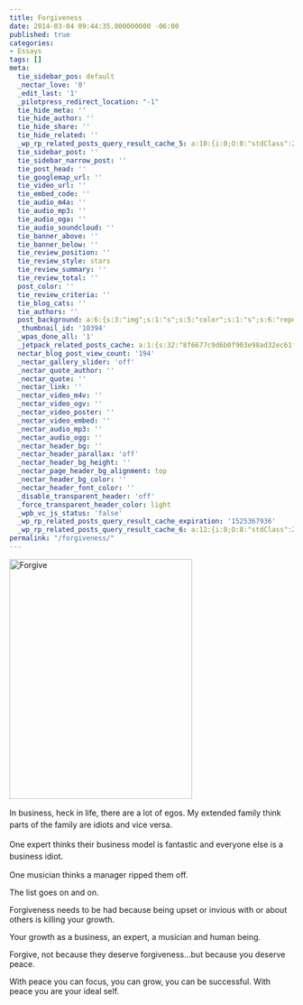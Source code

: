 ```yaml
---
title: Forgiveness
date: 2014-03-04 09:44:35.000000000 -06:00
published: true
categories:
- Essays
tags: []
meta:
  tie_sidebar_pos: default
  _nectar_love: '0'
  _edit_last: '1'
  _pilotpress_redirect_location: "-1"
  tie_hide_meta: ''
  tie_hide_author: ''
  tie_hide_share: ''
  tie_hide_related: ''
  _wp_rp_related_posts_query_result_cache_5: a:10:{i:0;O:8:"stdClass":2:{s:7:"post_id";s:3:"350";s:5:"score";s:17:"37.25693427236652";}i:1;O:8:"stdClass":2:{s:7:"post_id";s:4:"6678";s:5:"score";s:18:"10.494982275724464";}i:2;O:8:"stdClass":2:{s:7:"post_id";s:4:"2271";s:5:"score";s:18:"10.494982275724464";}i:3;O:8:"stdClass":2:{s:7:"post_id";s:4:"4056";s:5:"score";s:18:"10.177772215322994";}i:4;O:8:"stdClass":2:{s:7:"post_id";s:4:"4593";s:5:"score";s:17:"9.684052059459944";}i:5;O:8:"stdClass":2:{s:7:"post_id";s:2:"39";s:5:"score";s:17:"9.684052059459944";}i:6;O:8:"stdClass":2:{s:7:"post_id";s:4:"2283";s:5:"score";s:17:"8.588772865730721";}i:7;O:8:"stdClass":2:{s:7:"post_id";s:2:"61";s:5:"score";s:17:"8.546666048202527";}i:8;O:8:"stdClass":2:{s:7:"post_id";s:4:"1438";s:5:"score";s:15:"7.7778426494662";}i:9;O:8:"stdClass":2:{s:7:"post_id";s:4:"6870";s:5:"score";s:17:"6.640456638208784";}}
  tie_sidebar_post: ''
  tie_sidebar_narrow_post: ''
  tie_post_head: ''
  tie_googlemap_url: ''
  tie_video_url: ''
  tie_embed_code: ''
  tie_audio_m4a: ''
  tie_audio_mp3: ''
  tie_audio_oga: ''
  tie_audio_soundcloud: ''
  tie_banner_above: ''
  tie_banner_below: ''
  tie_review_position: ''
  tie_review_style: stars
  tie_review_summary: ''
  tie_review_total: ''
  post_color: ''
  tie_review_criteria: ''
  tie_blog_cats: ''
  tie_authors: ''
  post_background: a:6:{s:3:"img";s:1:"s";s:5:"color";s:1:"s";s:6:"repeat";s:0:"";s:10:"attachment";s:0:"";s:3:"hor";s:0:"";s:3:"ver";s:0:"";}
  _thumbnail_id: '10394'
  _wpas_done_all: '1'
  _jetpack_related_posts_cache: a:1:{s:32:"8f6677c9d6b0f903e98ad32ec61f8deb";a:2:{s:7:"expires";i:1504104216;s:7:"payload";a:3:{i:0;a:1:{s:2:"id";i:276;}i:1;a:1:{s:2:"id";i:1406;}i:2;a:1:{s:2:"id";i:268;}}}}
  nectar_blog_post_view_count: '194'
  _nectar_gallery_slider: 'off'
  _nectar_quote_author: ''
  _nectar_quote: ''
  _nectar_link: ''
  _nectar_video_m4v: ''
  _nectar_video_ogv: ''
  _nectar_video_poster: ''
  _nectar_video_embed: ''
  _nectar_audio_mp3: ''
  _nectar_audio_ogg: ''
  _nectar_header_bg: ''
  _nectar_header_parallax: 'off'
  _nectar_header_bg_height: ''
  _nectar_page_header_bg_alignment: top
  _nectar_header_bg_color: ''
  _nectar_header_font_color: ''
  _disable_transparent_header: 'off'
  _force_transparent_header_color: light
  _wpb_vc_js_status: 'false'
  _wp_rp_related_posts_query_result_cache_expiration: '1525367936'
  _wp_rp_related_posts_query_result_cache_6: a:12:{i:0;O:8:"stdClass":2:{s:7:"post_id";s:4:"8434";s:5:"score";s:17:"69.88880032569017";}i:1;O:8:"stdClass":2:{s:7:"post_id";s:3:"688";s:5:"score";s:17:"54.84802635787217";}i:2;O:8:"stdClass":2:{s:7:"post_id";s:3:"271";s:5:"score";s:17:"48.73765387820697";}i:3;O:8:"stdClass":2:{s:7:"post_id";s:4:"1041";s:5:"score";s:17:"46.08397308808518";}i:4;O:8:"stdClass":2:{s:7:"post_id";s:2:"32";s:5:"score";s:17:"46.08397308808518";}i:5;O:8:"stdClass":2:{s:7:"post_id";s:4:"1034";s:5:"score";s:17:"45.25644526655438";}i:6;O:8:"stdClass":2:{s:7:"post_id";s:4:"2784";s:5:"score";s:17:"43.87566815043972";}i:7;O:8:"stdClass":2:{s:7:"post_id";s:3:"350";s:5:"score";s:17:"43.87566815043972";}i:8;O:8:"stdClass":2:{s:7:"post_id";s:3:"324";s:5:"score";s:17:"43.87566815043972";}i:9;O:8:"stdClass":2:{s:7:"post_id";s:4:"8295";s:5:"score";s:17:"34.68524253589728";}i:10;O:8:"stdClass":2:{s:7:"post_id";s:4:"7786";s:5:"score";s:17:"27.90347469023007";}i:11;O:8:"stdClass":2:{s:7:"post_id";s:5:"14801";s:5:"score";s:18:"25.407480049247525";}}
permalink: "/forgiveness/"
---
```

<p><img class=" wp-image-7175 alignright" src="{{ site.baseurl }}/posts/2014/03/Forgive.png" alt="Forgive" width="324" height="425" /></p>
<p><span style="line-height: 1.5em;">In business, heck in life, there are a lot of egos. My extended family think parts of the family are idiots and vice versa.</span></p>
<p><span style="line-height: 1.5em;">One expert thinks their business model is fantastic and everyone else is a business idiot.</span></p>
<p>One musician thinks a manager ripped them off.</p>
<p>The list goes on and on.</p>
<p>Forgiveness needs to be had because being upset or invious with or about others is killing your growth.</p>
<p>Your growth as a business, an expert, a musician and human being.</p>
<p>Forgive, not because they deserve forgiveness...but because you deserve peace.</p>
<p>With peace you can focus, you can grow, you can be successful. With peace you are your ideal self.</p>
